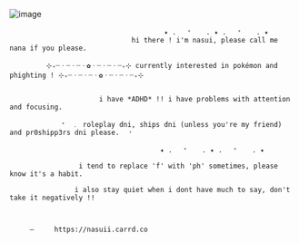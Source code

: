 ![image](https://github.com/user-attachments/assets/fd63540c-917d-4ae2-831d-adcd3b005713)

                                          ✦ . 　⁺ 　 . ✦ . 　⁺ 　 . ✦
                                  hi there ! i'm nasui, please call me nana if you please.
                                  
             ⊹₊┈ㆍ┈ㆍ┈ㆍ✿ㆍ┈ㆍ┈ㆍ┈₊⊹ currently interested in pokémon and phighting ! ⊹₊┈ㆍ┈ㆍ┈ㆍ✿ㆍ┈ㆍ┈ㆍ┈₊⊹


                          i have *ADHD* !! i have problems with attention and focusing.

              　 ⁺　﹒ roleplay dni, ships dni (unless you're my friend) and pr0shipp3rs dni please.⠀ ˓

                                         ✦ . 　⁺ 　 . ✦ . 　⁺ 　 . ✦

                     i tend to replace 'f' with 'ph' sometimes, please know it's a habit.

                    i also stay quiet when i dont have much to say, don't take it negatively !!

                    

         —     https://nasuii.carrd.co
